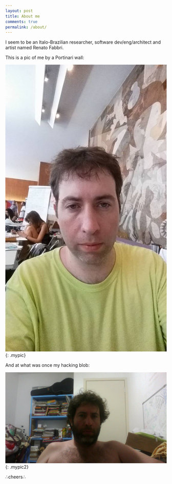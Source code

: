 ```yaml
---
layout: post
title: About me
comments: true
permalink: /about/
---
```


I seem to be an Italo-Brazilian researcher, software dev/eng/architect and artist named Renato Fabbri.

This is a pic of me by a Portinari wall:

![an alt text](/assets/eu.jpg){: .mypic}

And at what was once my hacking blob:

![an alt text](/assets/2017-09-11-230032.jpg){: .mypic2}

∴cheers∴
